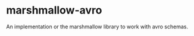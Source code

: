 marshmallow-avro
================

An implementation or the marshmallow library to work with avro schemas.